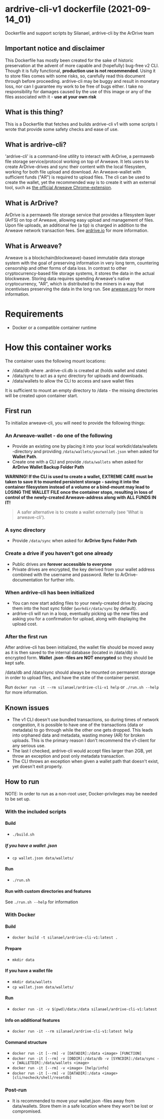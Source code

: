 # ardrive-cli-v1 dockerfile (2021-09-14_01)
Dockerfile and support scripts by Silanael, ardrive-cli by the ArDrive team


## Important notice and disclaimer
This Dockerfile has mostly been created for the sake of historic preservation at the advent of more capable and (hopefully) bug-free v2 CLI.
Though it is fully functional, **production use is not recommended**. Using it to store files comes with some risks, so, carefully read this document through before proceeding. ardrive-cli may be buggy and result in monetary loss, nor can I guarantee my work to be free of bugs either. I take no responsibility for damages caused by the use of this image or any of the files associated with it - **use at your own risk**


## What is this thing?
This is a Dockerfile that fetches and builds ardrive-cli v1 with some scripts I wrote that provide some safety checks and ease of use.


## What is ardrive-cli?
'ardrive-cli' is a command-line utility to interact with ArDrive, a permaweb file storage service/protocol working on top of Arweave. It lets users to create ArDrive-drives and sync their content with the local filesystem, working for both file upload and download. An Arweave-wallet with sufficient funds ("AR") is required to upload files. The cli can be used to create the wallet, yet the recommended way is to create it with an external tool, such as [the official Arweave Chrome-extension](https://chrome.google.com/webstore/detail/arweave/iplppiggblloelhoglpmkmbinggcaaoc). 


## What is ArDrive?
ArDrive is a permaweb file storage service that provides a filesystem layer (ArFS) on top of Arweave, allowing easy upload and management of files.
Upon file uploads, an additional fee (a tip) is charged in addition to the Arweave network transaction fees. 
See [ardrive.io](https://www.ardrive.io) for more information.


## What is Arweave?
Arweave is a blockchain(blockweave)-based immutable data storage system with the goal of preserving information in very long term, countering censorship and other forms of data loss. In contrast to other cryptocurrency-based file storage systems, it stores the data in the actual blockweave. Storing data requires spending Arweave's native cryptocurrency, "AR", which is distributed to the miners in a way that incentivises preserving the data in the long run.
See [arweave.org](https://www.arweave.org) for more information.


# Requirements
- Docker or a compatible container runtime


# How this container works
The container uses the following mount locations:
- /data/db        where .ardrive-cli.db is created at (holds wallet and state)
- /data/sync      to act as a sync directory for uploads and downloads.
- /data/wallets   to allow the CLI to access and save wallet files

It is sufficient to mount an empty directory to /data - the missing directories will be created upon container start.

## First run
To initialize arweave-cli, you will need to provide the following things:
### An Arweave-wallet - do one of the following
- Provide an existing one by placing it into your local workdir/data/wallets -directory and providing `/data/wallets/yourwallet.json` when asked for **Wallet Path**.
- Create one with a CLI and provide `/data/wallets` when asked for **ArDrive Wallet Backup Folder Path** 

**WARNING! If the CLI is used to create a wallet, EXTREME CARE must be taken to save it to mounted persistent storage - saving it into the container filesystem instead of a volume or a bind-mount may lead to LOSING THE WALLET FILE once the container stops, resulting in loss of control of the newly-created Arweave-address along with ALL FUNDS IN IT!**
> A safer alternative is to create a wallet externally (see 'What is arweave-cli').

### A sync directory
- Provide `/data/sync` when asked for **ArDrive Sync Folder Path**

### Create a drive if you haven't got one already
- Public drives are **forever accessible to everyone**
- Private drives are encrypted, the key derived from your wallet address combined with the username and password. Refer to ArDrive-documentation for further info.

### When ardrive-cli has been initialized
- You can now start adding files to your newly-created drive by placing them into the host sync folder (`workdir/data/sync` by default).
- ardrive-cli will run in a loop, eventually picking up the new files and asking you for a confirmation for upload, along with displaying the upload cost.

### After the first run
After ardrive-cli has been initialized, the wallet file should be moved away as it is then saved to the internal database (located in /data/db) in encrypted form. **Wallet .json -files are NOT encrypted** so they should be kept safe.

/data/db and /data/sync should always be mounted on permanent storage in order to upload files, and have the state of the container persist.

Run `docker run -it --rm silanael/ardrive-cli-v1 help` or `./run.sh --help` for more information.


## Known issues
- The v1 CLI doesn't use bundled transactions, so during times of network congestion, it is possible to have one of the transactions (data or metadata) to go through while the other one gets dropped. This leads into orphaned data and metadata, wasting money (AR) for broken uploads. This is the primary reason I don't recommend the v1-client for any serious use.
- The last I checked, ardrive-cli would accept files larger than 2GB, yet throw an exception and post only metadata transaction.
- The CLI throws an exception when given a wallet path that doesn't exist, yet doesn't exit properly.

## How to run
NOTE: In order to run as a non-root user, Docker-privileges may be needed to be set up.

### With the included scripts

#### Build
- `./build.sh`
##### If you have a wallet .json
- `cp wallet.json data/wallets/`
#### Run
- `./run.sh`
#### Run with custom directories and features
See `./run.sh --help` for information

### With Docker

#### Build
- `docker build -t silanael/ardrive-cli-v1:latest .`
#### Prepare
- `mkdir data`
#### If you have a wallet file
- `mkdir data/wallets`
- `cp wallet.json data/wallets/`
#### Run
- `docker run -it -v $(pwd)/data:/data silanael/ardrive-cli-v1:latest`
#### Info on additional features
- `docker run -it --rm silanael/ardrive-cli-v1:latest help`
#### Command structure
- `docker run -it [--rm] -v [DATADIR]:/data <image> [FUNCTION]`
- `docker run -it [--rm] -v [DBDIR]:/data/db -v [SYNCDIR]:/data/sync -v [WALLETDIR]:/data/wallets <image>`
- `docker run -it [--rm] -v <image> [help/info]`
- `docker run -it [--rm] -v [DATADIR]:/data <image> [cli/nocheck/shell/resetdb]`

### Post-run
- It is recommended to move your wallet.json -files away from data/wallets. Store them in a safe location where they won't be lost or compromised.
